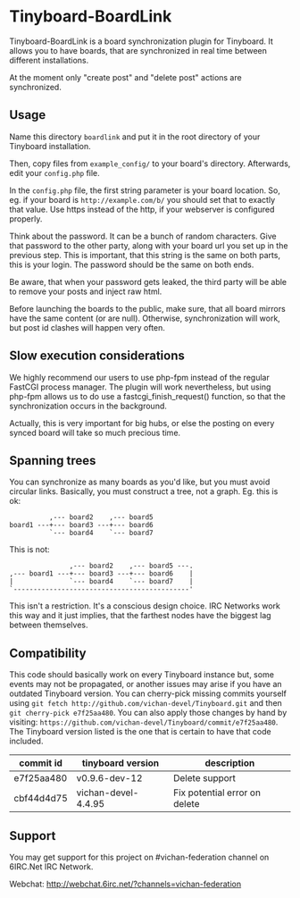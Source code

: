 Tinyboard-BoardLink
===================

Tinyboard-BoardLink is a board synchronization plugin for Tinyboard. It
allows you to have boards, that are synchronized in real time between
different installations.

At the moment only "create post" and "delete post" actions are synchronized.


Usage
-----
Name this directory ```boardlink``` and put it in the root directory of your
Tinyboard installation.

Then, copy files from ```example_config/``` to your board's directory.
Afterwards, edit your ```config.php``` file.

In the ```config.php``` file, the first string parameter is your board
location. So, eg. if your board is ```http://example.com/b/``` you should
set that to exactly that value. Use https instead of the http, if your
webserver is configured properly.

Think about the password. It can be a bunch of random characters. Give that
password to the other party, along with your board url you set up in the
previous step. This is important, that this string is the same on both parts,
this is your login. The password should be the same on both ends.

Be aware, that when your password gets leaked, the third party will be able
to remove your posts and inject raw html.

Before launching the boards to the public, make sure, that all board mirrors
have the same content (or are null). Otherwise, synchronization will work,
but post id clashes will happen very often.


Slow execution considerations
-----------------------------
We highly recommend our users to use php-fpm instead of the regular FastCGI
process manager. The plugin will work nevertheless, but using php-fpm allows
us to do use a fastcgi_finish_request() function, so that the synchronization
occurs in the background.

Actually, this is very important for big hubs, or else the posting on every
synced board will take so much precious time.


Spanning trees
--------------
You can synchronize as many boards as you'd like, but you must avoid circular
links. Basically, you must construct a tree, not a graph. Eg. this is ok:

              ,--- board2    ,--- board5
    board1 ---+--- board3 ---+--- board6
              `--- board4    `--- board7

This is not:

                   ,--- board2    ,--- board5 ---.
    ,--- board1 ---+--- board3 ---+--- board6    | 
    |              `--- board4    `--- board7    |
    `--------------------------------------------'

This isn't a restriction. It's a conscious design choice. IRC Networks work
this way and it just implies, that the farthest nodes have the biggest lag
between themselves.


Compatibility
-------------
This code should basically work on every Tinyboard instance but, some
events may not be propagated, or another issues may arise if you have an
outdated Tinyboard version. You can cherry-pick missing commits yourself
using ```git fetch http://github.com/vichan-devel/Tinyboard.git``` and
then ```git cherry-pick e7f25aa480```. You can also apply those changes
by hand by visiting: ```https://github.com/vichan-devel/Tinyboard/commit/e7f25aa480```.
The Tinyboard version listed is the one that is certain to have that code
included.

| commit id  | tinyboard version   | description                   |
| ---------- | ------------------- | ----------------------------- |
| e7f25aa480 | v0.9.6-dev-12       | Delete support                |
| cbf44d4d75 | vichan-devel-4.4.95 | Fix potential error on delete |


Support
-------
You may get support for this project on #vichan-federation channel on
6IRC.Net IRC Network.

Webchat: http://webchat.6irc.net/?channels=vichan-federation
